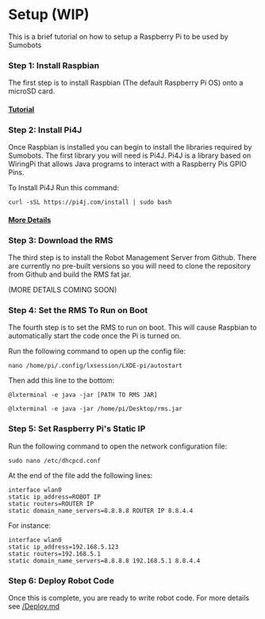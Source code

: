 # Setup (WIP)
This is a brief tutorial on how to setup a Raspberry Pi to be used by Sumobots

### Step 1: Install Raspbian
The first step is to install Raspbian (The default Raspberry Pi OS) onto a microSD card. 

#### [Tutorial](https://thepi.io/how-to-install-raspbian-on-the-raspberry-pi/)

### Step 2: Install Pi4J
Once Raspbian is installed you can begin to install the libraries required by Sumobots. 
The first library you will need is Pi4J. Pi4J is a library based on WiringPi that allows Java programs to interact 
with a Raspberry Pis GPIO Pins. 

To Install Pi4J Run this command:
```
curl -sSL https://pi4j.com/install | sudo bash
```

#### [More Details](https://pi4j.com/1.2/install.html)

### Step 3: Download the RMS
The third step is to install the Robot Management Server from Github. There are currently no pre-built versions
so you will need to clone the repository from Github and build the RMS fat jar. 

(MORE DETAILS COMING SOON)

### Step 4: Set the RMS To Run on Boot
The fourth step is to set the RMS to run on boot. 
This will cause Raspbian to automatically start the code once the Pi is turned on.

Run the following command to open up the config file:
```
nano /home/pi/.config/lxsession/LXDE-pi/autostart
```

Then add this line to the bottom:
```
@lxterminal -e java -jar [PATH TO RMS JAR]

@lxterminal -e java -jar /home/pi/Desktop/rms.jar
```

### Step 5: Set Raspberry Pi's Static IP

Run the following command to open the network configuration file:
```
sudo nano /etc/dhcpcd.conf
```

At the end of the file add the following lines:
```
interface wlan0
static ip_address=ROBOT IP
static routers=ROUTER IP
static domain_name_servers=8.8.8.8 ROUTER IP 8.8.4.4
```

For instance: 
```
interface wlan0
static ip_address=192.168.5.123
static routers=192.168.5.1
static domain_name_servers=8.8.8.8 192.168.5.1 8.8.4.4
```

### Step 6: Deploy Robot Code
Once this is complete, you are ready to write robot code. For more details see
 [/Deploy.md](/https://github.com/InspireRobotics/sumobots/tree/master/docs/Deploy.md)